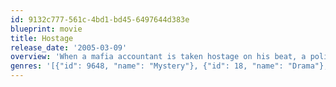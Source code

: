 ```yaml
---
id: 9132c777-561c-4bd1-bd45-6497644d383e
blueprint: movie
title: Hostage
release_date: '2005-03-09'
overview: 'When a mafia accountant is taken hostage on his beat, a police officer – wracked by guilt from a prior stint as a negotiator – must negotiate the standoff, even as his own family is held captive by the mob.'
genres: '[{"id": 9648, "name": "Mystery"}, {"id": 18, "name": "Drama"}, {"id": 53, "name": "Thriller"}, {"id": 80, "name": "Crime"}]'
---
```

